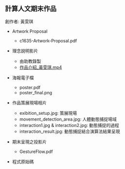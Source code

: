 ## 計算人文期末作品
創作者: 黃雯琪 

* Artwork Proposal
  * c1635-Artwork-Proposal.pdf

* 理念說明影片 
  * 由助教錄製
  * [作品介紹_黃雯琪.mp4](https://drive.google.com/file/d/1YFOTTzQTgjDRBU5U8ZtUNeh-BGXD_wPW/view?usp=sharing/)
  
* 海報電子檔
  * poster.pdf 
  * poster_final.png

* 作品策展現場相片
  * exibition_setup.jpg: 策展現場
  * movement_detection_area.jpg: 人體動態捕捉場域
  * interaction1.jpg & interaction2.jpg: 動態捕捉的過程
  * interaction_result.jpg: 動態捕捉結合演算法結果呈現

* 期末呈現之投影片
  * GestureFlow.pdf

* 程式原始碼



